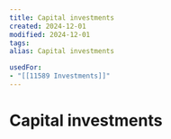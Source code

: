 ```yaml
---
title: Capital investments
created: 2024-12-01
modified: 2024-12-01
tags: 
alias: Capital investments

usedFor:
- "[[11589 Investments]]"
---
```

# Capital investments
